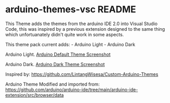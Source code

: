 # arduino-themes-vsc README

This Theme adds the themes from the arduino IDE 2.0 into Visual Studio Code, this was inspired by a previous extension designed to the same thing which unfortuanately didn't quite work
in some aspects.

This theme pack current adds:
    - Arduino Light
    - Arduino Dark

Arduino Light.
[Arduino Default Theme Screenshot](https://github.com/OscarEwen/nerd-themes-for-vsc/blob/main/Arduino-Light-Theme-C.png)

Arduino Dark.
[Arduino Dark Theme Screenshot](https://github.com/OscarEwen/nerd-themes-for-vsc/blob/main/Arduino-Dark-Theme-C.png)

Inspired by: https://github.com/LintangWisesa/Custom-Arduino-Themes 

Arduino Theme Modified and imported from: https://github.com/arduino/arduino-ide/tree/main/arduino-ide-extension/src/browser/data
